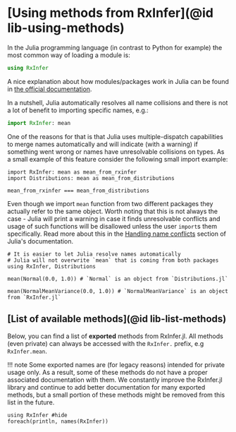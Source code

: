 # [Using methods from RxInfer](@id lib-using-methods)

In the Julia programming language (in contrast to Python for example) the most common way of loading a module is:

```julia
using RxInfer
```

A nice explanation about how modules/packages work in Julia can be found in [the official documentation](https://docs.julialang.org/en/v1/manual/modules/#Standalone-using-and-import).

In a nutshell, Julia automatically resolves all name collisions and there is not a lot of benefit to importing specific names, e.g.:

```julia
import RxInfer: mean
```

One of the reasons for that is that Julia uses multiple-dispatch capabilities to merge names automatically and will indicate (with a warning) if something went wrong or names have unresolvable collisions on types. As a small example of this feature consider the following small import example:

```@example import
import RxInfer: mean as mean_from_rxinfer
import Distributions: mean as mean_from_distributions

mean_from_rxinfer === mean_from_distributions
```

Even though we import `mean` function from two different packages they actually refer to the same object. Worth noting that this is not always the case - Julia will print a warning in case it finds unresolvable conflicts and usage of such functions will be disallowed unless the user `import`s them specifically. Read more about this in the [Handling name conflicts](https://docs.julialang.org/en/v1/manual/modules/#Handling-name-conflicts) section of Julia's documentation.

```@example another_import
# It is easier to let Julia resolve names automatically
# Julia will not overwrite `mean` that is coming from both packages
using RxInfer, Distributions 
```

```@example another_import
mean(Normal(0.0, 1.0)) # `Normal` is an object from `Distributions.jl`
```

```@example another_import
mean(NormalMeanVariance(0.0, 1.0)) # `NormalMeanVariance` is an object from `RxInfer.jl`
```



## [List of available methods](@id lib-list-methods)

Below, you can find a list of **exported** methods from RxInfer.jl. All methods (even private) can always be accessed with the `RxInfer.` prefix, e.g `RxInfer.mean`.

!!! note
    Some exported names are (for legacy reasons) intended for private usage only. As a result, some of these methods do not have a proper associated documentation with them. We constantly improve the RxInfer.jl library and continue to add better documentation for many exported methods, but a small portion of these methods might be removed from this list in the future.

```@example list
using RxInfer #hide
foreach(println, names(RxInfer))
```